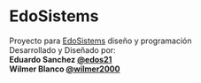 EdoSistems
==========

Proyecto para <a href="http://www.edosistems.com">EdoSistems</a> diseño y programación<br>
Desarrollado y Diseñado por:<br>
<strong> Eduardo Sanchez <a target="_blank" href="https://twitter.com/Edos21">@edos21</a></strong><br>
<strong> Wilmer Blanco <a target="_blank" href="https://twitter.com/wilmer2000">@wilmer2000</strong></a>
